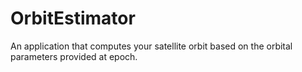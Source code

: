 # OrbitEstimator
An application that computes your satellite orbit based on the orbital parameters provided at epoch. 
